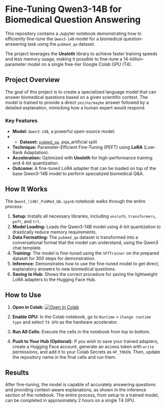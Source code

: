 # Fine-Tuning Qwen3-14B for Biomedical Question Answering

This repository contains a Jupyter notebook demonstrating how to efficiently fine-tune the `Qwen3-14B` model for a biomedical question-answering task using the `pubmed_qa` dataset.

The project leverages the **Unsloth** library to achieve faster training speeds and less memory usage, making it possible to fine-tune a 14-billion-parameter model on a single free-tier Google Colab GPU (T4).

## Project Overview

The goal of this project is to create a specialized language model that can answer biomedical questions based on a given scientific context. The model is trained to provide a direct `yes/no/maybe` answer followed by a detailed explanation, mimicking how a human expert would respond.

### Key Features

-   **Model:** `Qwen3-14B`, a powerful open-source model.
-   -   **Dataset:** [`pubmed_qa`](https://huggingface.co/datasets/pubmed_qa), pqa_artificial split
-   **Technique:** Parameter-Efficient Fine-Tuning (PEFT) using **LoRA** (Low-Rank Adaptation).
-   **Acceleration:** Optimized with **Unsloth** for high-performance training and 4-bit quantization.
-   **Outcome:** A fine-tuned LoRA adapter that can be loaded on top of the base Qwen3-14B model to perform specialized biomedical Q&A.

## How It Works

The `Qwen3_(14B)_PubMed_QA.ipynb` notebook walks through the entire process:

1.  **Setup:** Installs all necessary libraries, including `unsloth`, `transformers`, `peft`, and `trl`.
2.  **Model Loading:** Loads the Qwen3-14B model using 4-bit quantization to drastically reduce memory requirements.
3.  **Data Formatting:** The `pubmed_qa` dataset is transformed into a conversational format that the model can understand, using the Qwen3 chat template.
4.  **Training:** The model is fine-tuned using the `SFTTrainer` on the prepared dataset for 300 steps for demonstration.
5.  **Inference:** Demonstrates how to use the fine-tuned model to get direct, explanatory answers to new biomedical questions.
6.  **Saving to Hub:** Shows the correct procedure for saving the lightweight LoRA adapters to the Hugging Face Hub.

## How to Use

1.  **Open in Colab:**
    [![Open In Colab](https://colab.research.google.com/assets/colab-badge.svg)](https://colab.research.google.com/github/huseyincavusbi/Qwen3_BioMed_QA/blob/main/Qwen3_(14B)_PubMed_QA.ipynb)


2.  **Enable GPU:** In the Colab notebook, go to `Runtime` > `Change runtime type` and select `T4 GPU` as the hardware accelerator.

3.  **Run All Cells:** Execute the cells in the notebook from top to bottom.

4.  **Push to Your Hub (Optional):** If you wish to save your trained adapters, create a Hugging Face account, generate an access token with `write` permissions, and add it to your Colab Secrets as `HF_TOKEN`. Then, update the repository name in the final cells and run them.

## Results

After fine-tuning, the model is capable of accurately answering questions and providing context-aware explanations, as shown in the inference section of the notebook. The entire process, from setup to a trained model, can be completed in approximately 2 hours on a single T4 GPU.

